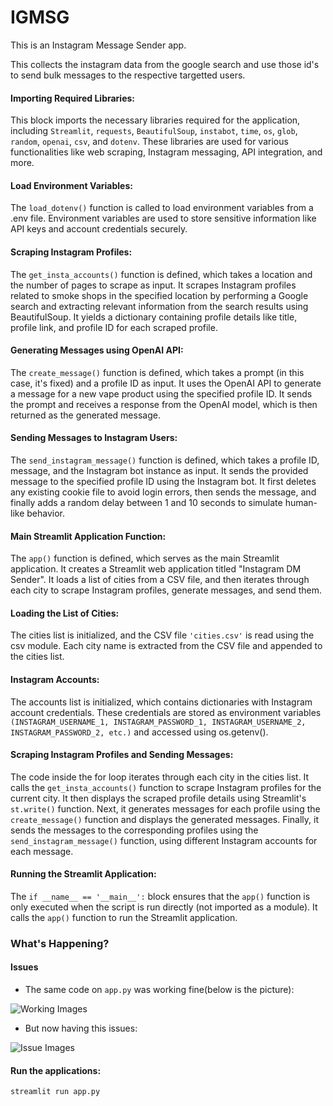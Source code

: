 # IGMSG

This is an Instagram Message Sender app.

This collects the instagram data from the google search and use those id's to send bulk messages to the respective targetted users.

#### Importing Required Libraries: 
This block imports the necessary libraries required for the application, including `Streamlit`, `requests`, `BeautifulSoup`, `instabot`, `time`, `os`, `glob`, `random`, `openai`, `csv`, and `dotenv`. These libraries are used for various functionalities like web scraping, Instagram messaging, API integration, and more.

#### Load Environment Variables: 
The `load_dotenv()` function is called to load environment variables from a .env file. Environment variables are used to store sensitive information like API keys and account credentials securely.

#### Scraping Instagram Profiles: 
The `get_insta_accounts()` function is defined, which takes a location and the number of pages to scrape as input. It scrapes Instagram profiles related to smoke shops in the specified location by performing a Google search and extracting relevant information from the search results using BeautifulSoup. It yields a dictionary containing profile details like title, profile link, and profile ID for each scraped profile.

#### Generating Messages using OpenAI API: 
The `create_message()` function is defined, which takes a prompt (in this case, it's fixed) and a profile ID as input. It uses the OpenAI API to generate a message for a new vape product using the specified profile ID. It sends the prompt and receives a response from the OpenAI model, which is then returned as the generated message.

#### Sending Messages to Instagram Users: 
The `send_instagram_message()` function is defined, which takes a profile ID, message, and the Instagram bot instance as input. It sends the provided message to the specified profile ID using the Instagram bot. It first deletes any existing cookie file to avoid login errors, then sends the message, and finally adds a random delay between 1 and 10 seconds to simulate human-like behavior.

#### Main Streamlit Application Function: 
The `app()` function is defined, which serves as the main Streamlit application. It creates a Streamlit web application titled "Instagram DM Sender". It loads a list of cities from a CSV file, and then iterates through each city to scrape Instagram profiles, generate messages, and send them.

#### Loading the List of Cities: 
The cities list is initialized, and the CSV file `'cities.csv'` is read using the csv module. Each city name is extracted from the CSV file and appended to the cities list.

#### Instagram Accounts: 
The accounts list is initialized, which contains dictionaries with Instagram account credentials. These credentials are stored as environment variables `(INSTAGRAM_USERNAME_1, INSTAGRAM_PASSWORD_1, INSTAGRAM_USERNAME_2, INSTAGRAM_PASSWORD_2, etc.)` and accessed using os.getenv().

#### Scraping Instagram Profiles and Sending Messages: 
The code inside the for loop iterates through each city in the cities list. It calls the `get_insta_accounts()` function to scrape Instagram profiles for the current city. It then displays the scraped profile details using Streamlit's `st.write()` function. Next, it generates messages for each profile using the `create_message()` function and displays the generated messages. Finally, it sends the messages to the corresponding profiles using the `send_instagram_message()` function, using different Instagram accounts for each message.

#### Running the Streamlit Application: 
The `if __name__ == '__main__':` block ensures that the `app()` function is only executed when the script is run directly (not imported as a module). It calls the `app()` function to run the Streamlit application.

### What's Happening?
#### Issues
- The same code on `app.py` was working fine(below is the picture):

![Working Images](https://github.com/sherpa-codes/igbot/blob/main/images/instagram.png?raw=true)

- But now having this issues:

![Issue Images](https://github.com/sherpa-codes/igbot/blob/main/images/issues.png?raw=true)


#### Run the applications:
``` 
streamlit run app.py
```

